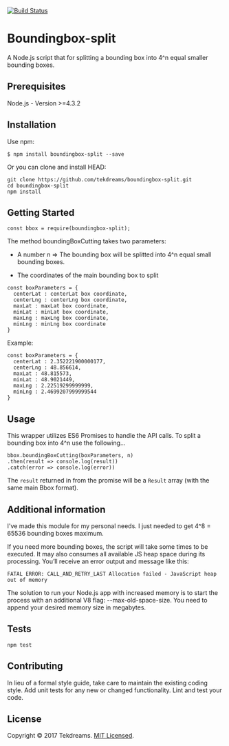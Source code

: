 [![Build Status](https://travis-ci.org/tekdreams/boundingbox-split.svg?branch=master)](https://travis-ci.org/tekdreams/boundingbox-split)

Boundingbox-split
=================

A Node.js script that for splitting a bounding box into 4^n equal smaller bounding boxes.


## Prerequisites

Node.js - Version >=4.3.2

## Installation

Use npm:

```
$ npm install boundingbox-split --save
```
Or you can clone and install HEAD:

```
git clone https://github.com/tekdreams/boundingbox-split.git
cd boundingbox-split
npm install
```

## Getting Started

```
const bbox = require(boundingbox-split);
```

The method boundingBoxCutting takes two parameters:

- A number n => The bounding box will be splitted into 4^n equal small bounding boxes.

- The coordinates of the main bounding box to split
```
const boxParameters = {
  centerLat : centerLat box coordinate,
  centerLng : centerLng box coordinate,
  maxLat : maxLat box coordinate,
  minLat : minLat box coordinate,
  maxLng : maxLng box coordinate,
  minLng : minLng box coordinate
}
```

Example:
```
const boxParameters = {
  centerLat : 2.352221900000177,
  centerLng : 48.856614,
  maxLat : 48.815573,
  minLat : 48.9021449,
  maxLng : 2.22519299999999,
  minLng : 2.4699207999999544
}
```

## Usage

This wrapper utilizes ES6 Promises to handle the API calls.
To split a bounding box into 4^n use the following...

```
bbox.boundingBoxCutting(boxParameters, n)
.then(result => console.log(result))
.catch(error => console.log(error))
```

The `result` returned in from the promise will be a `Result` array (with the same main Bbox format).


## Additional information

I've made this module for my personal needs. I just needed to get 4^8 = 65536 bounding boxes maximum.

If you need more bounding boxes, the script will take some times to be executed. 
It may also consumes all available JS heap space during its processing.
You’ll receive an error output and message like this:
```
FATAL ERROR: CALL_AND_RETRY_LAST Allocation failed - JavaScript heap out of memory
```
The solution to run your Node.js app with increased memory is to start the process with an additional V8 flag: --max-old-space-size. You need to append your desired memory size in megabytes.


## Tests

  `npm test`


## Contributing

In lieu of a formal style guide, take care to maintain the existing coding style. Add unit tests for any new or changed functionality. Lint and test your code.


## License

Copyright © 2017 Tekdreams. [MIT Licensed](LICENSE).